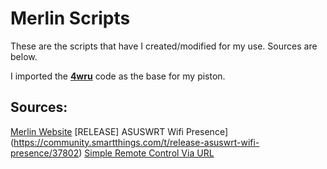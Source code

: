 # Merlin Scripts

These are the scripts that have I created/modified for my use. Sources are below.

I imported the [**4wru**](https://community.webcore.co/t/simple-remote-control-via-url/13013) code as the base for my piston.

## Sources:
[Merlin Website](https://www.asuswrt-merlin.net/)
[RELEASE] ASUSWRT Wifi Presence](https://community.smartthings.com/t/release-asuswrt-wifi-presence/37802)
[Simple Remote Control Via URL](https://community.webcore.co/t/simple-remote-control-via-url/13013)
